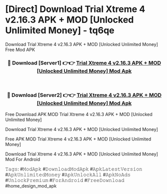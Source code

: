 # [Direct] Download Trial Xtreme 4 v2.16.3 APK + MOD [Unlocked Unlimited Money] - tq6qe
Download Trial Xtreme 4 v2.16.3 APK + MOD [Unlocked Unlimited Money] Free Mod APK

<div align="center">
<h3>🔴 Download [Server1] 👉👉 <a href="https://apk-comot.site?title=Trial_Xtreme_4_v2.16.3_APK_+_MOD_[Unlocked_Unlimited_Money]">Trial Xtreme 4 v2.16.3 APK + MOD [Unlocked Unlimited Money] Mod Apk</a></h3><br>

<h3>🔴 Download [Server2] 👉👉 <a href="https://apk-comot.site?title=Trial_Xtreme_4_v2.16.3_APK_+_MOD_[Unlocked_Unlimited_Money]">Trial Xtreme 4 v2.16.3 APK + MOD [Unlocked Unlimited Money] Mod Apk</a></h3>
</div>


Free Download APK MOD Trial Xtreme 4 v2.16.3 APK + MOD [Unlocked Unlimited Money]

Download Trial Xtreme 4 v2.16.3 APK + MOD [Unlocked Unlimited Money] 

Free APK MOD Trial Xtreme 4 v2.16.3 APK + MOD [Unlocked Unlimited Money] 

Download Trial Xtreme 4 v2.16.3 APK + MOD [Unlocked Unlimited Money] Mod For Android

𝚃𝚊𝚐𝚜: #𝙼𝚘𝚍𝙰𝚙𝚔 #𝙳𝚘𝚠𝚗𝚕𝚘𝚊𝚍𝙼𝚘𝚍𝙰𝚙𝚔 #𝙰𝚙𝚔𝙻𝚊𝚝𝚎𝚜𝚝𝚅𝚎𝚛𝚜𝚒𝚘𝚗 #𝙰𝚙𝚔𝚄𝚗𝚕𝚒𝚖𝚒𝚝𝚎𝚍𝙼𝚘𝚗𝚎𝚢 #𝙰𝚙𝚔𝚄𝚗𝚕𝚘𝚌𝚔𝙰𝚕𝚕 #𝙰𝚙𝚔𝙽𝚘𝙰𝚍𝚜 #𝚄𝚗𝚕𝚘𝚌𝚔𝙿𝚛𝚎𝚖𝚒𝚞𝚖 #𝙵𝚘𝚛𝙰𝚗𝚍𝚛𝚘𝚒𝚍 #𝙵𝚛𝚎𝚎𝙳𝚘𝚠𝚗𝚕𝚘𝚊𝚍 #home_design_mod_apk